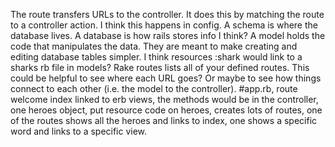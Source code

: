 The route transfers URLs to the controller. It does this by matching the route to a controller action. I think this happens in config.
A schema is where the database lives. A database is how rails stores info I think? A model holds the code that manipulates the data.
They are meant to make creating and editing database tables simpler.
I think resources :shark would link to a sharks rb file in models?
Rake routes lists all of your defined routes. This could be helpful to see where each URL goes? Or maybe to see how things connect to each other (i.e. the model to the controller).
#app.rb, route welcome index linked to erb views, the methods would be in the controller, one heroes object, put resource code on heroes, creates lots of routes, one of the routes shows all the heroes and links to index, one shows a specific word and links to a specific view.